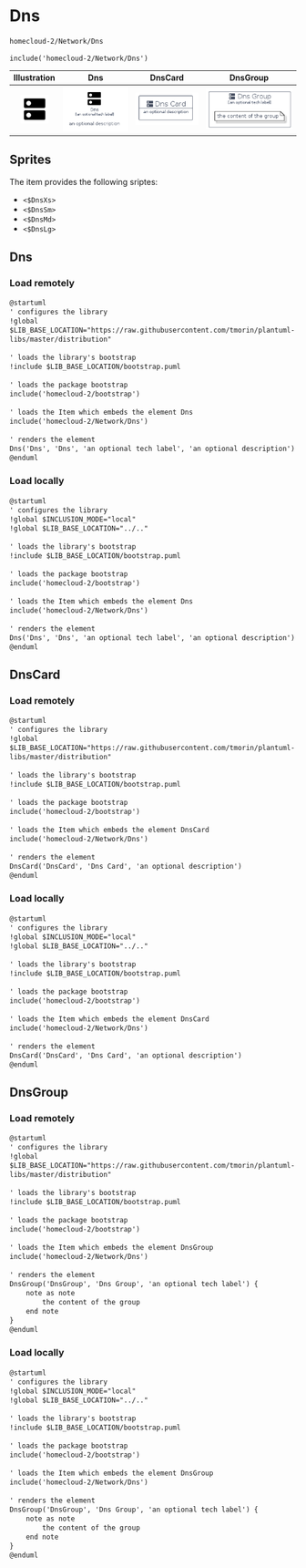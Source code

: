 # Dns


```text
homecloud-2/Network/Dns
```

```text
include('homecloud-2/Network/Dns')
```



| Illustration | Dns | DnsCard | DnsGroup |
| :---: | :---: | :---: | :---: |
| ![illustration for Illustration](../../homecloud-2/Network/Dns.png) | ![illustration for Dns](../../homecloud-2/Network/Dns.Local.png) | ![illustration for DnsCard](../../homecloud-2/Network/DnsCard.Local.png) | ![illustration for DnsGroup](../../homecloud-2/Network/DnsGroup.Local.png) |



## Sprites
The item provides the following sriptes:

- `<$DnsXs>`
- `<$DnsSm>`
- `<$DnsMd>`
- `<$DnsLg>`





## Dns

### Load remotely
```plantuml
@startuml
' configures the library
!global $LIB_BASE_LOCATION="https://raw.githubusercontent.com/tmorin/plantuml-libs/master/distribution"

' loads the library's bootstrap
!include $LIB_BASE_LOCATION/bootstrap.puml

' loads the package bootstrap
include('homecloud-2/bootstrap')

' loads the Item which embeds the element Dns
include('homecloud-2/Network/Dns')

' renders the element
Dns('Dns', 'Dns', 'an optional tech label', 'an optional description')
@enduml
```

### Load locally
```plantuml
@startuml
' configures the library
!global $INCLUSION_MODE="local"
!global $LIB_BASE_LOCATION="../.."

' loads the library's bootstrap
!include $LIB_BASE_LOCATION/bootstrap.puml

' loads the package bootstrap
include('homecloud-2/bootstrap')

' loads the Item which embeds the element Dns
include('homecloud-2/Network/Dns')

' renders the element
Dns('Dns', 'Dns', 'an optional tech label', 'an optional description')
@enduml
```

## DnsCard

### Load remotely
```plantuml
@startuml
' configures the library
!global $LIB_BASE_LOCATION="https://raw.githubusercontent.com/tmorin/plantuml-libs/master/distribution"

' loads the library's bootstrap
!include $LIB_BASE_LOCATION/bootstrap.puml

' loads the package bootstrap
include('homecloud-2/bootstrap')

' loads the Item which embeds the element DnsCard
include('homecloud-2/Network/Dns')

' renders the element
DnsCard('DnsCard', 'Dns Card', 'an optional description')
@enduml
```

### Load locally
```plantuml
@startuml
' configures the library
!global $INCLUSION_MODE="local"
!global $LIB_BASE_LOCATION="../.."

' loads the library's bootstrap
!include $LIB_BASE_LOCATION/bootstrap.puml

' loads the package bootstrap
include('homecloud-2/bootstrap')

' loads the Item which embeds the element DnsCard
include('homecloud-2/Network/Dns')

' renders the element
DnsCard('DnsCard', 'Dns Card', 'an optional description')
@enduml
```

## DnsGroup

### Load remotely
```plantuml
@startuml
' configures the library
!global $LIB_BASE_LOCATION="https://raw.githubusercontent.com/tmorin/plantuml-libs/master/distribution"

' loads the library's bootstrap
!include $LIB_BASE_LOCATION/bootstrap.puml

' loads the package bootstrap
include('homecloud-2/bootstrap')

' loads the Item which embeds the element DnsGroup
include('homecloud-2/Network/Dns')

' renders the element
DnsGroup('DnsGroup', 'Dns Group', 'an optional tech label') {
    note as note
        the content of the group
    end note
}
@enduml
```

### Load locally
```plantuml
@startuml
' configures the library
!global $INCLUSION_MODE="local"
!global $LIB_BASE_LOCATION="../.."

' loads the library's bootstrap
!include $LIB_BASE_LOCATION/bootstrap.puml

' loads the package bootstrap
include('homecloud-2/bootstrap')

' loads the Item which embeds the element DnsGroup
include('homecloud-2/Network/Dns')

' renders the element
DnsGroup('DnsGroup', 'Dns Group', 'an optional tech label') {
    note as note
        the content of the group
    end note
}
@enduml
```


